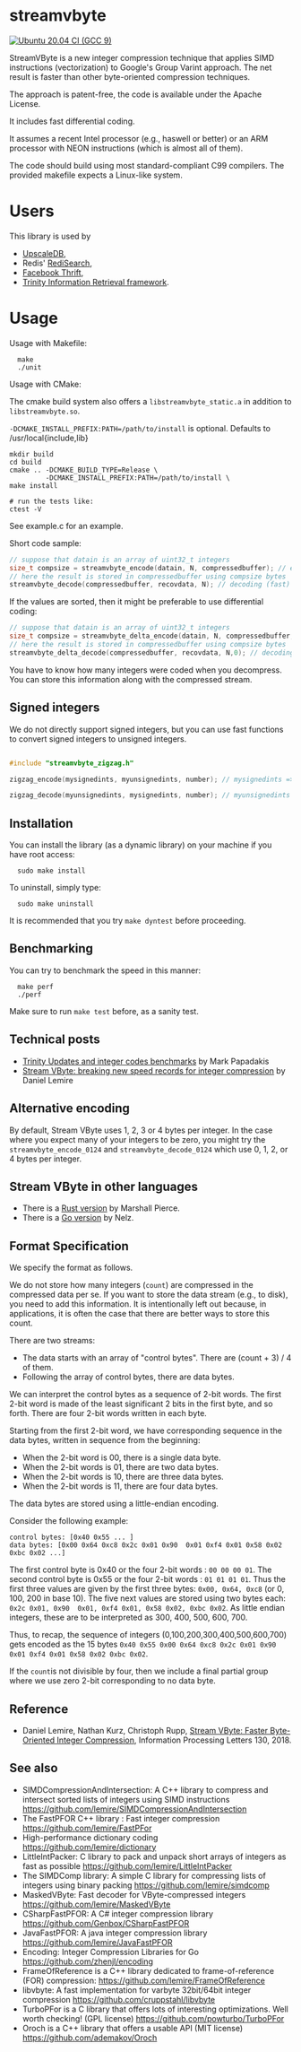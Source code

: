 streamvbyte
===========
[![Ubuntu 20.04 CI (GCC 9)](https://github.com/lemire/streamvbyte/actions/workflows/ubuntu.yml/badge.svg)](https://github.com/lemire/streamvbyte/actions/workflows/ubuntu.yml)

StreamVByte is a new integer compression technique that applies SIMD instructions (vectorization) to
Google's Group Varint approach. The net result is faster than other byte-oriented compression
techniques.

The approach is patent-free, the code is available under the Apache License.


It includes fast differential coding.

It assumes a recent Intel processor (e.g., haswell or better) or an ARM processor with NEON instructions (which is almost all of them).

The code should build using most standard-compliant C99 compilers. The provided makefile
expects a Linux-like system.


# Users

This library is used by 

 * [UpscaleDB](https://github.com/cruppstahl/upscaledb), 
 * Redis' [RediSearch](https://github.com/RedisLabsModules/RediSearch),
 * [Facebook Thrift](https://github.com/facebook/fbthrift),
 * [Trinity Information Retrieval framework](https://github.com/phaistos-networks/Trinity).

# Usage

Usage with Makefile:

      make
      ./unit

Usage with CMake:

The cmake build system also offers a `libstreamvbyte_static.a` in addition to
`libstreamvbyte.so`.

`-DCMAKE_INSTALL_PREFIX:PATH=/path/to/install` is optional.
Defaults to /usr/local{include,lib}

```
mkdir build
cd build
cmake .. -DCMAKE_BUILD_TYPE=Release \
         -DCMAKE_INSTALL_PREFIX:PATH=/path/to/install \
make install

# run the tests like:
ctest -V

```

See example.c for an example.

Short code sample:
```C
// suppose that datain is an array of uint32_t integers
size_t compsize = streamvbyte_encode(datain, N, compressedbuffer); // encoding
// here the result is stored in compressedbuffer using compsize bytes
streamvbyte_decode(compressedbuffer, recovdata, N); // decoding (fast)
```

If the values are sorted, then it might be preferable to use differential coding:
```C
// suppose that datain is an array of uint32_t integers
size_t compsize = streamvbyte_delta_encode(datain, N, compressedbuffer,0); // encoding
// here the result is stored in compressedbuffer using compsize bytes
streamvbyte_delta_decode(compressedbuffer, recovdata, N,0); // decoding (fast)
```
You have to know how many integers were coded when you decompress. You can store this
information along with the compressed stream.


Signed integers
-----------------

We do not directly support signed integers, but you can use fast functions to convert signed integers to unsigned integers.

```C

#include "streamvbyte_zigzag.h"

zigzag_encode(mysignedints, myunsignedints, number); // mysignedints => myunsignedints

zigzag_decode(myunsignedints, mysignedints, number); // myunsignedints => mysignedints
```

Installation
----------------

You can install the library (as a dynamic library) on your machine if you have root access:

      sudo make install

To uninstall, simply type:

      sudo make uninstall

It is recommended that you try ``make dyntest`` before proceeding.

Benchmarking
-----------------

You can try to benchmark the speed in this manner:

      make perf
      ./perf

Make sure to run ``make test`` before, as a sanity test.

Technical posts
---------------

* [Trinity Updates and integer codes benchmarks](https://medium.com/@markpapadakis/trinity-updates-and-integer-codes-benchmarks-6a4fa2eb3fd1) by Mark Papadakis
* [Stream VByte: breaking new speed records for integer compression](https://lemire.me/blog/2017/09/27/stream-vbyte-breaking-new-speed-records-for-integer-compression/) by Daniel Lemire


Alternative encoding
-------------------------------

By default, Stream VByte uses 1, 2, 3 or 4 bytes per integer.
In the case where you expect many of your integers to be zero, you might try
the ``streamvbyte_encode_0124`` and ``streamvbyte_decode_0124`` which use
0, 1, 2, or 4 bytes per integer.


Stream VByte in other languages
--------------------------------

* There is a [Rust version](https://bitbucket.org/marshallpierce/stream-vbyte-rust) by Marshall Pierce.
* There is a [Go version](https://github.com/nelz9999/stream-vbyte-go) by Nelz.

Format Specification
---------------------

We specify the format as follows.

We do not store how many integers (``count``) are compressed
in the compressed data per se. If you want to store
the data stream (e.g., to disk), you need to add this
information. It is intentionally left out because, in
applications, it is often the case that there are better
ways to store this count.

There are two streams:

- The data starts with an array of "control bytes". There
   are (count + 3) / 4 of them.
- Following the array of control bytes, there are data bytes.

We can interpret the control bytes as a sequence of 2-bit words.
The first 2-bit word is made of the least significant 2 bits
in the first byte, and so forth. There are four 2-bit words
written in each byte.

Starting from the first 2-bit word, we have corresponding
sequence in the data bytes, written in sequence from the beginning:
 - When the 2-bit word is 00, there is a single data byte.
 - When the 2-bit words is 01, there are two data bytes.
 - When the 2-bit words is 10, there are three data bytes.
 - When the 2-bit words is 11, there are four data bytes.

The data bytes are stored using a little-endian encoding.


Consider the following example:

```
control bytes: [0x40 0x55 ... ]
data bytes: [0x00 0x64 0xc8 0x2c 0x01 0x90  0x01 0xf4 0x01 0x58 0x02 0xbc 0x02 ...]
```

The first control byte is 0x40 or the four 2-bit words : ``00 00 00 01``.
The second control byte is 0x55 or the four 2-bit words : ``01 01 01 01``.
Thus the first three values are given by the first three bytes:
``0x00, 0x64, 0xc8`` (or 0, 100, 200 in base 10). The five next values are stored
using two bytes each: ``0x2c 0x01, 0x90  0x01, 0xf4 0x01, 0x58 0x02, 0xbc 0x02``.
As little endian integers, these are to be interpreted as 300, 400, 500, 600, 700.

Thus, to recap, the sequence of integers (0,100,200,300,400,500,600,700) gets encoded as the 15 bytes  ``0x40 0x55 0x00 0x64 0xc8 0x2c 0x01 0x90  0x01 0xf4 0x01 0x58 0x02 0xbc 0x02``.

If the ``count``is not divisible by four, then we include a final partial group where we use zero 2-bit corresponding to no data byte.

Reference
---------

* Daniel Lemire, Nathan Kurz, Christoph Rupp, [Stream VByte: Faster Byte-Oriented Integer Compression](https://arxiv.org/abs/1709.08990), Information Processing Letters 130, 2018.

See also
--------
* SIMDCompressionAndIntersection: A C++ library to compress and intersect sorted lists of integers using SIMD instructions https://github.com/lemire/SIMDCompressionAndIntersection
* The FastPFOR C++ library : Fast integer compression https://github.com/lemire/FastPFor
* High-performance dictionary coding https://github.com/lemire/dictionary
* LittleIntPacker: C library to pack and unpack short arrays of integers as fast as possible https://github.com/lemire/LittleIntPacker
* The SIMDComp library: A simple C library for compressing lists of integers using binary packing https://github.com/lemire/simdcomp
* MaskedVByte: Fast decoder for VByte-compressed integers https://github.com/lemire/MaskedVByte
* CSharpFastPFOR: A C#  integer compression library  https://github.com/Genbox/CSharpFastPFOR
* JavaFastPFOR: A java integer compression library https://github.com/lemire/JavaFastPFOR
* Encoding: Integer Compression Libraries for Go https://github.com/zhenjl/encoding
* FrameOfReference is a C++ library dedicated to frame-of-reference (FOR) compression: https://github.com/lemire/FrameOfReference
* libvbyte: A fast implementation for varbyte 32bit/64bit integer compression https://github.com/cruppstahl/libvbyte
* TurboPFor is a C library that offers lots of interesting optimizations. Well worth checking! (GPL license) https://github.com/powturbo/TurboPFor
* Oroch is a C++ library that offers a usable API (MIT license) https://github.com/ademakov/Oroch
